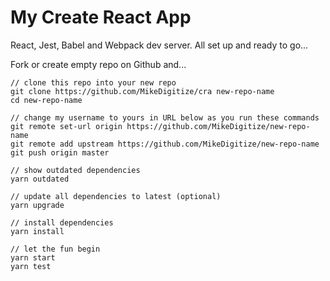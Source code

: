 # My Create React App

React, Jest, Babel and Webpack dev server.
All set up and ready to go...  

Fork or create empty repo on Github and...

```
// clone this repo into your new repo
git clone https://github.com/MikeDigitize/cra new-repo-name
cd new-repo-name

// change my username to yours in URL below as you run these commands
git remote set-url origin https://github.com/MikeDigitize/new-repo-name
git remote add upstream https://github.com/MikeDigitize/new-repo-name
git push origin master

// show outdated dependencies
yarn outdated

// update all dependencies to latest (optional)
yarn upgrade

// install dependencies
yarn install

// let the fun begin
yarn start
yarn test
```
